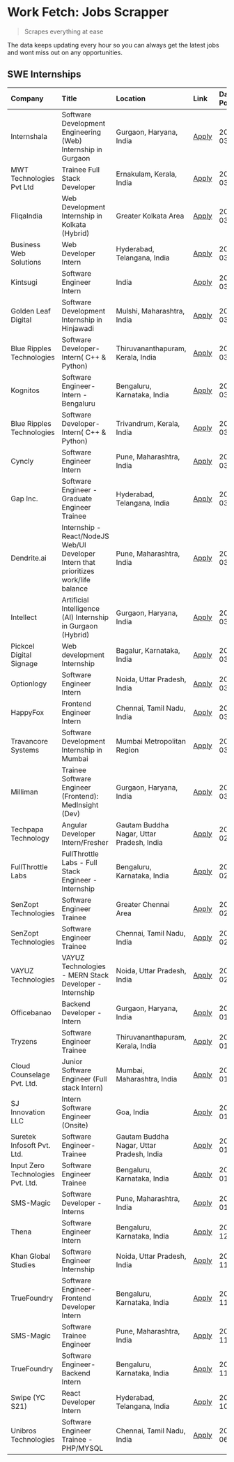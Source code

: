 # Work Fetch: Jobs Scrapper
> Scrapes everything at ease

The data keeps updating every hour so you can always get the latest jobs and wont miss out on any opportunities.

## SWE Internships
<!--START_SECTION:workfetch-->
| Company                           | Title                                                                                | Location                                  | Link                                                                                                                                                                                                                                                                                              | Date Posted   |
|:----------------------------------|:-------------------------------------------------------------------------------------|:------------------------------------------|:--------------------------------------------------------------------------------------------------------------------------------------------------------------------------------------------------------------------------------------------------------------------------------------------------|:--------------|
| Internshala                       | Software Development Engineering (Web) Internship in Gurgaon                         | Gurgaon, Haryana, India                   | [Apply](https://in.linkedin.com/jobs/view/software-development-engineering-web-internship-in-gurgaon-at-internshala-3865617795?position=4&pageNum=0&refId=3AbzzJGIkABXBZHQeNs7lg%3D%3D&trackingId=PFzB6rrWxImEXKDxGpM3XA%3D%3D&trk=public_jobs_jserp-result_search-card)                          | 2024-03-20    |
| MWT Technologies Pvt Ltd          | Trainee Full Stack Developer                                                         | Ernakulam, Kerala, India                  | [Apply](https://in.linkedin.com/jobs/view/trainee-full-stack-developer-at-mwt-technologies-pvt-ltd-3863344037?position=19&pageNum=0&refId=3AbzzJGIkABXBZHQeNs7lg%3D%3D&trackingId=g5qWzPVMAgtEn5wmV9CCOA%3D%3D&trk=public_jobs_jserp-result_search-card)                                          | 2024-03-20    |
| FliqaIndia                        | Web Development Internship in Kolkata (Hybrid)                                       | Greater Kolkata Area                      | [Apply](https://in.linkedin.com/jobs/view/web-development-internship-in-kolkata-hybrid-at-fliqaindia-3864372048?position=54&pageNum=0&refId=3AbzzJGIkABXBZHQeNs7lg%3D%3D&trackingId=sQU3WH04SiiTKdcCAcxPEg%3D%3D&trk=public_jobs_jserp-result_search-card)                                        | 2024-03-19    |
| Business Web Solutions            | Web Developer Intern                                                                 | Hyderabad, Telangana, India               | [Apply](https://in.linkedin.com/jobs/view/web-developer-intern-at-business-web-solutions-3860721170?position=36&pageNum=0&refId=3AbzzJGIkABXBZHQeNs7lg%3D%3D&trackingId=0Mqe75Lwy66Srn9fJWk7qw%3D%3D&trk=public_jobs_jserp-result_search-card)                                                    | 2024-03-17    |
| Kintsugi                          | Software Engineer Intern                                                             | India                                     | [Apply](https://in.linkedin.com/jobs/view/software-engineer-intern-at-kintsugi-3857074071?position=45&pageNum=0&refId=3AbzzJGIkABXBZHQeNs7lg%3D%3D&trackingId=J4e1iJfdwI9%2FDKLSN80s3Q%3D%3D&trk=public_jobs_jserp-result_search-card)                                                            | 2024-03-16    |
| Golden Leaf Digital               | Software Development Internship in Hinjawadi                                         | Mulshi, Maharashtra, India                | [Apply](https://in.linkedin.com/jobs/view/software-development-internship-in-hinjawadi-at-golden-leaf-digital-3858085305?position=13&pageNum=0&refId=3AbzzJGIkABXBZHQeNs7lg%3D%3D&trackingId=VAcQYZrMKCHRpiqSXnGLrg%3D%3D&trk=public_jobs_jserp-result_search-card)                               | 2024-03-15    |
| Blue Ripples Technologies         | Software Developer- Intern( C++ & Python)                                            | Thiruvananthapuram, Kerala, India         | [Apply](https://in.linkedin.com/jobs/view/software-developer-intern-c%2B%2B-python-at-blue-ripples-technologies-3855594494?position=25&pageNum=0&refId=3AbzzJGIkABXBZHQeNs7lg%3D%3D&trackingId=kWhKXCWaMrNg13q4xiSHTA%3D%3D&trk=public_jobs_jserp-result_search-card)                             | 2024-03-14    |
| Kognitos                          | Software Engineer-Intern -Bengaluru                                                  | Bengaluru, Karnataka, India               | [Apply](https://in.linkedin.com/jobs/view/software-engineer-intern-bengaluru-at-kognitos-3855361239?position=7&pageNum=0&refId=3AbzzJGIkABXBZHQeNs7lg%3D%3D&trackingId=KmnobxT%2B6TdImJ2l6urKtw%3D%3D&trk=public_jobs_jserp-result_search-card)                                                   | 2024-03-13    |
| Blue Ripples Technologies         | Software Developer- Intern( C++  & Python)                                           | Trivandrum, Kerala, India                 | [Apply](https://in.linkedin.com/jobs/view/software-developer-intern-c%2B%2B-python-at-blue-ripples-technologies-3856150730?position=28&pageNum=0&refId=3AbzzJGIkABXBZHQeNs7lg%3D%3D&trackingId=u2s1VkjQL48ZTbqn2ZuL7Q%3D%3D&trk=public_jobs_jserp-result_search-card)                             | 2024-03-13    |
| Cyncly                            | Software Engineer Intern                                                             | Pune, Maharashtra, India                  | [Apply](https://in.linkedin.com/jobs/view/software-engineer-intern-at-cyncly-3853990178?position=32&pageNum=0&refId=3AbzzJGIkABXBZHQeNs7lg%3D%3D&trackingId=9kfd6Nkn0B%2B%2BMAurEzGoxg%3D%3D&trk=public_jobs_jserp-result_search-card)                                                            | 2024-03-13    |
| Gap Inc.                          | Software Engineer - Graduate Engineer Trainee                                        | Hyderabad, Telangana, India               | [Apply](https://in.linkedin.com/jobs/view/software-engineer-graduate-engineer-trainee-at-gap-inc-3853818960?position=5&pageNum=0&refId=3AbzzJGIkABXBZHQeNs7lg%3D%3D&trackingId=j%2FjeCOoMEt7iwkEYOTgtjg%3D%3D&trk=public_jobs_jserp-result_search-card)                                           | 2024-03-12    |
| Dendrite.ai                       | Internship - React/NodeJS Web/UI Developer Intern that prioritizes work/life balance | Pune, Maharashtra, India                  | [Apply](https://in.linkedin.com/jobs/view/internship-react-nodejs-web-ui-developer-intern-that-prioritizes-work-life-balance-at-dendrite-ai-3853583200?position=42&pageNum=0&refId=3AbzzJGIkABXBZHQeNs7lg%3D%3D&trackingId=cOP5E2l8Q5UHFxr5L1l6yQ%3D%3D&trk=public_jobs_jserp-result_search-card) | 2024-03-12    |
| Intellect                         | Artificial Intelligence (AI) Internship in Gurgaon (Hybrid)                          | Gurgaon, Haryana, India                   | [Apply](https://in.linkedin.com/jobs/view/artificial-intelligence-ai-internship-in-gurgaon-hybrid-at-intellect-3853356821?position=56&pageNum=0&refId=3AbzzJGIkABXBZHQeNs7lg%3D%3D&trackingId=TCGCEKZbEGkK60hZUlH%2F9g%3D%3D&trk=public_jobs_jserp-result_search-card)                            | 2024-03-11    |
| Pickcel Digital Signage           | Web development Internship                                                           | Bagalur, Karnataka, India                 | [Apply](https://in.linkedin.com/jobs/view/web-development-internship-at-pickcel-digital-signage-3849506118?position=53&pageNum=0&refId=3AbzzJGIkABXBZHQeNs7lg%3D%3D&trackingId=zIKMCyJ6EtVZ%2BrGQQt1psA%3D%3D&trk=public_jobs_jserp-result_search-card)                                           | 2024-03-08    |
| Optionlogy                        | Software Engineer Intern                                                             | Noida, Uttar Pradesh, India               | [Apply](https://in.linkedin.com/jobs/view/software-engineer-intern-at-optionlogy-3845429997?position=59&pageNum=0&refId=3AbzzJGIkABXBZHQeNs7lg%3D%3D&trackingId=MAsnZSaUPIdIc%2Fl1TzjI7A%3D%3D&trk=public_jobs_jserp-result_search-card)                                                          | 2024-03-08    |
| HappyFox                          | Frontend Engineer Intern                                                             | Chennai, Tamil Nadu, India                | [Apply](https://in.linkedin.com/jobs/view/frontend-engineer-intern-at-happyfox-3848357951?position=40&pageNum=0&refId=3AbzzJGIkABXBZHQeNs7lg%3D%3D&trackingId=YYLXzVaK1tefURiiOFFkgw%3D%3D&trk=public_jobs_jserp-result_search-card)                                                              | 2024-03-07    |
| Travancore Systems                | Software Development Internship in Mumbai                                            | Mumbai Metropolitan Region                | [Apply](https://in.linkedin.com/jobs/view/software-development-internship-in-mumbai-at-travancore-systems-3847706952?position=34&pageNum=0&refId=3AbzzJGIkABXBZHQeNs7lg%3D%3D&trackingId=t53uy77kdoo%2F3Y4j2BSIug%3D%3D&trk=public_jobs_jserp-result_search-card)                                 | 2024-03-05    |
| Milliman                          | Trainee Software Engineer (Frontend): MedInsight (Dev)                               | Gurgaon, Haryana, India                   | [Apply](https://in.linkedin.com/jobs/view/trainee-software-engineer-frontend-medinsight-dev-at-milliman-3792874280?position=8&pageNum=0&refId=3AbzzJGIkABXBZHQeNs7lg%3D%3D&trackingId=udsAdEQYykdtK6OisRfqlQ%3D%3D&trk=public_jobs_jserp-result_search-card)                                      | 2024-03-01    |
| Techpapa Technology               | Angular Developer Intern/Fresher                                                     | Gautam Buddha Nagar, Uttar Pradesh, India | [Apply](https://in.linkedin.com/jobs/view/angular-developer-intern-fresher-at-techpapa-technology-3834305862?position=55&pageNum=0&refId=3AbzzJGIkABXBZHQeNs7lg%3D%3D&trackingId=L3ancz9JKskXOcs0Vg4ElA%3D%3D&trk=public_jobs_jserp-result_search-card)                                           | 2024-02-20    |
| FullThrottle Labs                 | FullThrottle Labs - Full Stack Engineer - Internship                                 | Bengaluru, Karnataka, India               | [Apply](https://in.linkedin.com/jobs/view/fullthrottle-labs-full-stack-engineer-internship-at-fullthrottle-labs-3829636016?position=52&pageNum=0&refId=3AbzzJGIkABXBZHQeNs7lg%3D%3D&trackingId=UlONpMmuhiazrMRDDNqr%2FA%3D%3D&trk=public_jobs_jserp-result_search-card)                           | 2024-02-17    |
| SenZopt Technologies              | Software Engineer Trainee                                                            | Greater Chennai Area                      | [Apply](https://in.linkedin.com/jobs/view/software-engineer-trainee-at-senzopt-technologies-3827688781?position=35&pageNum=0&refId=3AbzzJGIkABXBZHQeNs7lg%3D%3D&trackingId=gkg8LjalJYtOWg8oIW6ApA%3D%3D&trk=public_jobs_jserp-result_search-card)                                                 | 2024-02-12    |
| SenZopt Technologies              | Software Engineer Trainee                                                            | Chennai, Tamil Nadu, India                | [Apply](https://in.linkedin.com/jobs/view/software-engineer-trainee-at-senzopt-technologies-3827686880?position=48&pageNum=0&refId=3AbzzJGIkABXBZHQeNs7lg%3D%3D&trackingId=cVnl1mKPmL2aRUc8bsDgzQ%3D%3D&trk=public_jobs_jserp-result_search-card)                                                 | 2024-02-12    |
| VAYUZ Technologies                | VAYUZ Technologies - MERN Stack Developer - Internship                               | Noida, Uttar Pradesh, India               | [Apply](https://in.linkedin.com/jobs/view/vayuz-technologies-mern-stack-developer-internship-at-vayuz-technologies-3822619356?position=58&pageNum=0&refId=3AbzzJGIkABXBZHQeNs7lg%3D%3D&trackingId=wYl6tRHQ6mCcUyRXqaVqCg%3D%3D&trk=public_jobs_jserp-result_search-card)                          | 2024-02-10    |
| Officebanao                       | Backend Developer - Intern                                                           | Gurgaon, Haryana, India                   | [Apply](https://in.linkedin.com/jobs/view/backend-developer-intern-at-officebanao-3814263731?position=27&pageNum=0&refId=3AbzzJGIkABXBZHQeNs7lg%3D%3D&trackingId=MPUQQGihD4ryZuvlzXT5Ag%3D%3D&trk=public_jobs_jserp-result_search-card)                                                           | 2024-01-31    |
| Tryzens                           | Software Engineer Trainee                                                            | Thiruvananthapuram, Kerala, India         | [Apply](https://in.linkedin.com/jobs/view/software-engineer-trainee-at-tryzens-3809363491?position=38&pageNum=0&refId=3AbzzJGIkABXBZHQeNs7lg%3D%3D&trackingId=Eej1nDKhqOX0igyWErayyQ%3D%3D&trk=public_jobs_jserp-result_search-card)                                                              | 2024-01-18    |
| Cloud Counselage Pvt. Ltd.        | Junior Software Engineer (Full stack Intern)                                         | Mumbai, Maharashtra, India                | [Apply](https://in.linkedin.com/jobs/view/junior-software-engineer-full-stack-intern-at-cloud-counselage-pvt-ltd-3803132814?position=26&pageNum=0&refId=3AbzzJGIkABXBZHQeNs7lg%3D%3D&trackingId=PwZIU5dlACSgAXBFcxJkzw%3D%3D&trk=public_jobs_jserp-result_search-card)                            | 2024-01-11    |
| SJ Innovation LLC                 | Intern Software Engineer (Onsite)                                                    | Goa, India                                | [Apply](https://in.linkedin.com/jobs/view/intern-software-engineer-onsite-at-sj-innovation-llc-3799959011?position=44&pageNum=0&refId=3AbzzJGIkABXBZHQeNs7lg%3D%3D&trackingId=%2FVxjhaAEZeRU0sCGyjvEsw%3D%3D&trk=public_jobs_jserp-result_search-card)                                            | 2024-01-11    |
| Suretek Infosoft Pvt. Ltd.        | Software Engineer-Trainee                                                            | Gautam Buddha Nagar, Uttar Pradesh, India | [Apply](https://in.linkedin.com/jobs/view/software-engineer-trainee-at-suretek-infosoft-pvt-ltd-3800934643?position=21&pageNum=0&refId=3AbzzJGIkABXBZHQeNs7lg%3D%3D&trackingId=CC%2FU2UZ9MSiPXK2WiGsgKQ%3D%3D&trk=public_jobs_jserp-result_search-card)                                           | 2024-01-09    |
| Input Zero Technologies Pvt. Ltd. | Software Engineer Trainee                                                            | Bengaluru, Karnataka, India               | [Apply](https://in.linkedin.com/jobs/view/software-engineer-trainee-at-input-zero-technologies-pvt-ltd-3800927643?position=30&pageNum=0&refId=3AbzzJGIkABXBZHQeNs7lg%3D%3D&trackingId=SH6i1XCcpxGZoNBpT7uNGg%3D%3D&trk=public_jobs_jserp-result_search-card)                                      | 2024-01-09    |
| SMS-Magic                         | Software Developer -Interns                                                          | Pune, Maharashtra, India                  | [Apply](https://in.linkedin.com/jobs/view/software-developer-interns-at-sms-magic-3799485343?position=33&pageNum=0&refId=3AbzzJGIkABXBZHQeNs7lg%3D%3D&trackingId=A0lhvIgjRdPKdRunYBW8pg%3D%3D&trk=public_jobs_jserp-result_search-card)                                                           | 2024-01-05    |
| Thena                             | Software Engineer Intern                                                             | Bengaluru, Karnataka, India               | [Apply](https://in.linkedin.com/jobs/view/software-engineer-intern-at-thena-3778731751?position=15&pageNum=0&refId=3AbzzJGIkABXBZHQeNs7lg%3D%3D&trackingId=jpH%2FsnFRmd6R8osmTqArRg%3D%3D&trk=public_jobs_jserp-result_search-card)                                                               | 2023-12-05    |
| Khan Global Studies               | Software Engineer Internship                                                         | Noida, Uttar Pradesh, India               | [Apply](https://in.linkedin.com/jobs/view/software-engineer-internship-at-khan-global-studies-3766942197?position=50&pageNum=0&refId=3AbzzJGIkABXBZHQeNs7lg%3D%3D&trackingId=SDozdyAz6jR2qZfwqhouWw%3D%3D&trk=public_jobs_jserp-result_search-card)                                               | 2023-11-27    |
| TrueFoundry                       | Software Engineer- Frontend Developer Intern                                         | Bengaluru, Karnataka, India               | [Apply](https://in.linkedin.com/jobs/view/software-engineer-frontend-developer-intern-at-truefoundry-3790095058?position=14&pageNum=0&refId=3AbzzJGIkABXBZHQeNs7lg%3D%3D&trackingId=WNG4Xzk1CRoto3LH929txA%3D%3D&trk=public_jobs_jserp-result_search-card)                                        | 2023-11-24    |
| SMS-Magic                         | Software Trainee Engineer                                                            | Pune, Maharashtra, India                  | [Apply](https://in.linkedin.com/jobs/view/software-trainee-engineer-at-sms-magic-3761409781?position=29&pageNum=0&refId=3AbzzJGIkABXBZHQeNs7lg%3D%3D&trackingId=NQL1CqnRHIKBcHrz4iQ86Q%3D%3D&trk=public_jobs_jserp-result_search-card)                                                            | 2023-11-16    |
| TrueFoundry                       | Software Engineer-Backend Intern                                                     | Bengaluru, Karnataka, India               | [Apply](https://in.linkedin.com/jobs/view/software-engineer-backend-intern-at-truefoundry-3779508170?position=31&pageNum=0&refId=3AbzzJGIkABXBZHQeNs7lg%3D%3D&trackingId=%2F%2FuLRjlhy7APt%2FYHNOOT3Q%3D%3D&trk=public_jobs_jserp-result_search-card)                                             | 2023-11-10    |
| Swipe (YC S21)                    | React Developer Intern                                                               | Hyderabad, Telangana, India               | [Apply](https://in.linkedin.com/jobs/view/react-developer-intern-at-swipe-yc-s21-3737600089?position=16&pageNum=0&refId=3AbzzJGIkABXBZHQeNs7lg%3D%3D&trackingId=pHCMeRlCEa6wSebRYF8JMQ%3D%3D&trk=public_jobs_jserp-result_search-card)                                                            | 2023-10-13    |
| Unibros Technologies              | Software Engineer Trainee - PHP/MYSQL                                                | Chennai, Tamil Nadu, India                | [Apply](https://in.linkedin.com/jobs/view/software-engineer-trainee-php-mysql-at-unibros-technologies-3656599241?position=39&pageNum=0&refId=3AbzzJGIkABXBZHQeNs7lg%3D%3D&trackingId=1qX%2BB6gpvIEv50ytSNUwDQ%3D%3D&trk=public_jobs_jserp-result_search-card)                                     | 2023-06-12    |
<!--END_SECTION:workfetch-->
